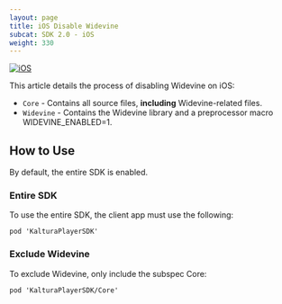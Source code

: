 ```yaml
---
layout: page
title: iOS Disable Widevine
subcat: SDK 2.0 - iOS
weight: 330
---
```


[![iOS](https://img.shields.io/badge/iOS-Supported-green.svg)](https://github.com/kaltura/player-sdk-native-ios) 

This article details the process of disabling Widevine on iOS:

* `Core` - Contains all source files, **including** Widevine-related files.
* `Widevine` - Contains the Widevine library and a preprocessor macro WIDEVINE_ENABLED=1.

## How to Use  

By default, the entire SDK is enabled.

### Entire SDK  

To use the entire SDK, the client app must use the following:

```
pod 'KalturaPlayerSDK'
```

### Exclude Widevine

To exclude Widevine, only include the subspec Core:

```
pod 'KalturaPlayerSDK/Core'
```
